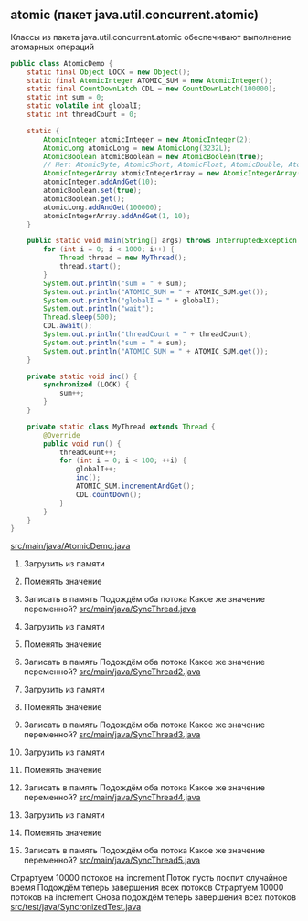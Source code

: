 <!-- doc.py -->
atomic (пакет java.util.concurrent.atomic)
------------------------------------------
Классы из пакета java.util.concurrent.atomic обеспечивают
выполнение атомарных операций
``` java
public class AtomicDemo {
    static final Object LOCK = new Object();
    static final AtomicInteger ATOMIC_SUM = new AtomicInteger();
    static final CountDownLatch CDL = new CountDownLatch(100000);
    static int sum = 0;
    static volatile int globalI;
    static int threadCount = 0;

    static {
        AtomicInteger atomicInteger = new AtomicInteger(2);
        AtomicLong atomicLong = new AtomicLong(3232L);
        AtomicBoolean atomicBoolean = new AtomicBoolean(true);
        // Нет: AtomicByte, AtomicShort, AtomicFloat, AtomicDouble, AtomicString
        AtomicIntegerArray atomicIntegerArray = new AtomicIntegerArray(new int[]{1, 3, 4});
        atomicInteger.addAndGet(10);
        atomicBoolean.set(true);
        atomicBoolean.get();
        atomicLong.addAndGet(100000);
        atomicIntegerArray.addAndGet(1, 10);
    }

    public static void main(String[] args) throws InterruptedException {
        for (int i = 0; i < 1000; i++) {
            Thread thread = new MyThread();
            thread.start();
        }
        System.out.println("sum = " + sum);
        System.out.println("ATOMIC_SUM = " + ATOMIC_SUM.get());
        System.out.println("globalI = " + globalI);
        System.out.println("wait");
        Thread.sleep(500);
        CDL.await();
        System.out.println("threadCount = " + threadCount);
        System.out.println("sum = " + sum);
        System.out.println("ATOMIC_SUM = " + ATOMIC_SUM.get());
    }

    private static void inc() {
        synchronized (LOCK) {
            sum++;
        }
    }

    private static class MyThread extends Thread {
        @Override
        public void run() {
            threadCount++;
            for (int i = 0; i < 100; ++i) {
                globalI++;
                inc();
                ATOMIC_SUM.incrementAndGet();
                CDL.countDown();
            }
        }
    }
}
```

[src/main/java/AtomicDemo.java](src/main/java/AtomicDemo.java)

1. Загрузить из памяти
2. Поменять значение
3. Записать в память
Подождём оба потока
Какое же значение переменной?
[src/main/java/SyncThread.java](src/main/java/SyncThread.java)

1. Загрузить из памяти
2. Поменять значение
3. Записать в память
Подождём оба потока
Какое же значение переменной?
[src/main/java/SyncThread2.java](src/main/java/SyncThread2.java)

1. Загрузить из памяти
2. Поменять значение
3. Записать в память
Подождём оба потока
Какое же значение переменной?
[src/main/java/SyncThread3.java](src/main/java/SyncThread3.java)

1. Загрузить из памяти
2. Поменять значение
3. Записать в память
Подождём оба потока
Какое же значение переменной?
[src/main/java/SyncThread4.java](src/main/java/SyncThread4.java)

1. Загрузить из памяти
2. Поменять значение
3. Записать в память
Подождём оба потока
Какое же значение переменной?
[src/main/java/SyncThread5.java](src/main/java/SyncThread5.java)

Страртуем 10000 потоков на increment
Поток пусть поспит случайное время
Подождём теперь завершения всех потоков
Страртуем 10000 потоков на increment
Снова подождём теперь завершения всех потоков
[src/test/java/SyncronizedTest.java](src/test/java/SyncronizedTest.java)

